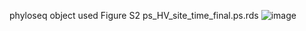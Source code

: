 phyloseq object used Figure S2
ps_HV_site_time_final.ps.rds ![image](https://github.com/skinmicrobiome/Joglekar_Staphylococcus_2023/assets/50494693/6032fdca-2867-4090-a557-19ae31ed8741)
